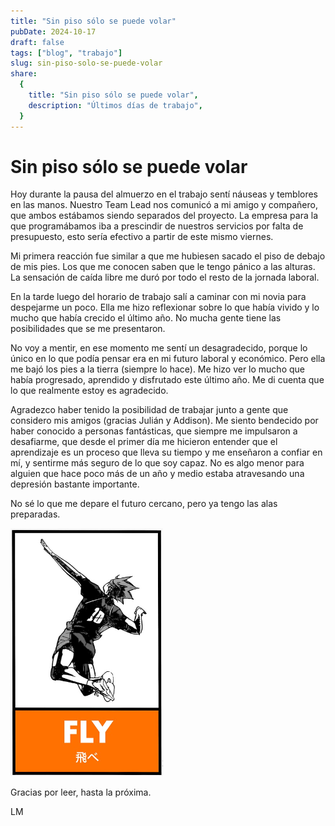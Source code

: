 ```yaml
---
title: "Sin piso sólo se puede volar"
pubDate: 2024-10-17
draft: false
tags: ["blog", "trabajo"]
slug: sin-piso-solo-se-puede-volar
share:
  {
    title: "Sin piso sólo se puede volar",
    description: "Últimos días de trabajo",
  }
---
```


# Sin piso sólo se puede volar

Hoy durante la pausa del almuerzo en el trabajo sentí náuseas y temblores en las manos. Nuestro Team Lead nos comunicó a mi amigo y compañero, que ambos estábamos siendo separados del proyecto. La empresa para la que programábamos iba a prescindir de nuestros servicios por falta de presupuesto, esto sería efectivo a partir de este mismo viernes.

Mi primera reacción fue similar a que me hubiesen sacado el piso de debajo de mis pies. Los que me conocen saben que le tengo pánico a las alturas. La sensación de caída libre me duró por todo el resto de la jornada laboral.

En la tarde luego del horario de trabajo salí a caminar con mi novia para despejarme un poco. Ella me hizo reflexionar sobre lo que había vivido y lo mucho que había crecido el último año. No mucha gente tiene las posibilidades que se me presentaron.

No voy a mentir, en ese momento me sentí un desagradecido, porque lo único en lo que podía pensar era en mi futuro laboral y económico. Pero ella me bajó los pies a la tierra (siempre lo hace). Me hizo ver lo mucho que había progresado, aprendido y disfrutado este último año. Me di cuenta que lo que realmente estoy es agradecido.

Agradezco haber tenido la posibilidad de trabajar junto a gente que considero mis amigos (gracias Julián y Addison). Me siento bendecido por haber conocido a personas fantásticas, que siempre me impulsaron a desafiarme, que desde el primer día me hicieron entender que el aprendizaje es un proceso que lleva su tiempo y me enseñaron a confiar en mí, y sentirme más seguro de lo que soy capaz. No es algo menor para alguien que hace poco más de un año y medio estaba atravesando una depresión bastante importante.

No sé lo que me depare el futuro cercano, pero ya tengo las alas preparadas.

![Hinata Flying](image.png)

Gracias por leer, hasta la próxima.

LM
